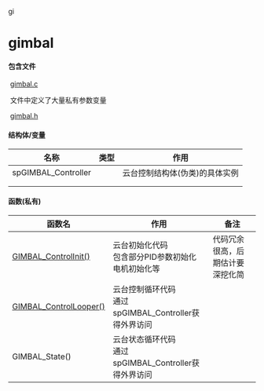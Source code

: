 gi

# gimbal

#### 包含文件

​	[gimbal.c]()

​		文件中定义了大量私有参数变量

​	[gimbal.h]()

#### 结构体/变量

| 名称                | 类型 | 作用                           |
| ------------------- | ---- | ------------------------------ |
| spGIMBAL_Controller |      | 云台控制结构体(伪类)的具体实例 |
|                     |      |                                |
|                     |      |                                |



#### 函数(私有)

| 函数名                                                | 作用                                                        | 备注                             |
| ----------------------------------------------------- | ----------------------------------------------------------- | -------------------------------- |
| [GIMBAL_ControlInit()](./gimbal/GIMBAL_ControlInit()) | 云台初始化代码<br />包含部分PID参数初始化<br />电机初始化等 | 代码冗余很高，后期估计要深挖化简 |
| [GIMBAL_ControlLooper()](GIMBAL_ControlLooper().md)   | 云台控制循环代码<br />通过spGIMBAL_Controller获得外界访问   |                                  |
| GIMBAL_State()                                        | 云台状态循环代码<br />通过spGIMBAL_Controller获得外界访问   |                                  |

